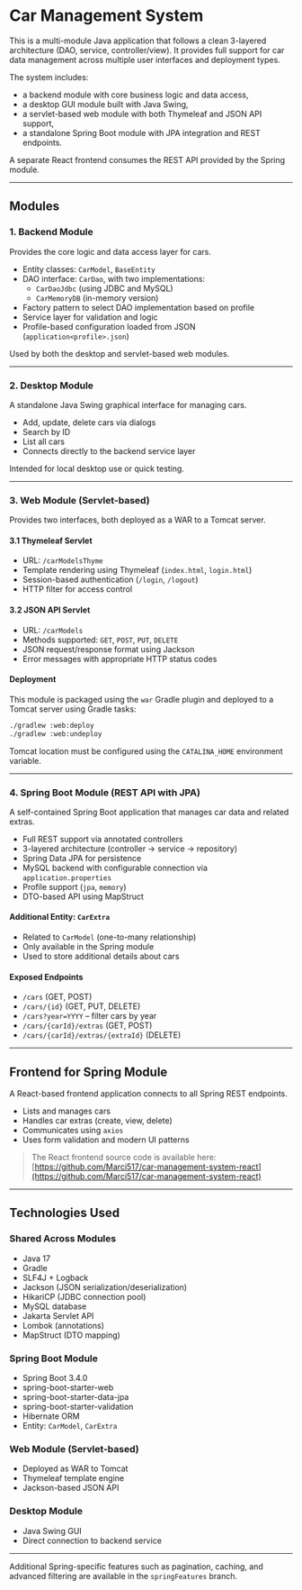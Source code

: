 # Car Management System

This is a multi-module Java application that follows a clean 3-layered architecture (DAO, service, controller/view). It provides full support for car data management across multiple user interfaces and deployment types.

The system includes:
- a backend module with core business logic and data access,
- a desktop GUI module built with Java Swing,
- a servlet-based web module with both Thymeleaf and JSON API support,
- a standalone Spring Boot module with JPA integration and REST endpoints.

A separate React frontend consumes the REST API provided by the Spring module.

---

## Modules

### 1. Backend Module

Provides the core logic and data access layer for cars.

- Entity classes: `CarModel`, `BaseEntity`
- DAO interface: `CarDao`, with two implementations:
    - `CarDaoJdbc` (using JDBC and MySQL)
    - `CarMemoryDB` (in-memory version)
- Factory pattern to select DAO implementation based on profile
- Service layer for validation and logic
- Profile-based configuration loaded from JSON (`application<profile>.json`)

Used by both the desktop and servlet-based web modules.

---

### 2. Desktop Module

A standalone Java Swing graphical interface for managing cars.

- Add, update, delete cars via dialogs
- Search by ID
- List all cars
- Connects directly to the backend service layer

Intended for local desktop use or quick testing.

---

### 3. Web Module (Servlet-based)

Provides two interfaces, both deployed as a WAR to a Tomcat server.

#### 3.1 Thymeleaf Servlet

- URL: `/carModelsThyme`
- Template rendering using Thymeleaf (`index.html`, `login.html`)
- Session-based authentication (`/login`, `/logout`)
- HTTP filter for access control

#### 3.2 JSON API Servlet

- URL: `/carModels`
- Methods supported: `GET`, `POST`, `PUT`, `DELETE`
- JSON request/response format using Jackson
- Error messages with appropriate HTTP status codes

#### Deployment

This module is packaged using the `war` Gradle plugin and deployed to a Tomcat server using Gradle tasks:

```bash
./gradlew :web:deploy
./gradlew :web:undeploy
```

Tomcat location must be configured using the `CATALINA_HOME` environment variable.

---

### 4. Spring Boot Module (REST API with JPA)

A self-contained Spring Boot application that manages car data and related extras.

- Full REST support via annotated controllers
- 3-layered architecture (controller → service → repository)
- Spring Data JPA for persistence
- MySQL backend with configurable connection via `application.properties`
- Profile support (`jpa`, `memory`)
- DTO-based API using MapStruct

#### Additional Entity: `CarExtra`

- Related to `CarModel` (one-to-many relationship)
- Only available in the Spring module
- Used to store additional details about cars

#### Exposed Endpoints

- `/cars` (GET, POST)
- `/cars/{id}` (GET, PUT, DELETE)
- `/cars?year=YYYY` – filter cars by year
- `/cars/{carId}/extras` (GET, POST)
- `/cars/{carId}/extras/{extraId}` (DELETE)

---

## Frontend for Spring Module

A React-based frontend application connects to all Spring REST endpoints.

- Lists and manages cars
- Handles car extras (create, view, delete)
- Communicates using `axios`
- Uses form validation and modern UI patterns

> The React frontend source code is available here:  
> [https://github.com/Marci517/car-management-system-react](https://github.com/Marci517/car-management-system-react)

---

## Technologies Used

### Shared Across Modules
- Java 17
- Gradle
- SLF4J + Logback
- Jackson (JSON serialization/deserialization)
- HikariCP (JDBC connection pool)
- MySQL database
- Jakarta Servlet API
- Lombok (annotations)
- MapStruct (DTO mapping)

### Spring Boot Module
- Spring Boot 3.4.0
- spring-boot-starter-web
- spring-boot-starter-data-jpa
- spring-boot-starter-validation
- Hibernate ORM
- Entity: `CarModel`, `CarExtra`

### Web Module (Servlet-based)
- Deployed as WAR to Tomcat
- Thymeleaf template engine
- Jackson-based JSON API

### Desktop Module
- Java Swing GUI
- Direct connection to backend service

---

Additional Spring-specific features such as pagination, caching, and advanced filtering are available in the `springFeatures` branch.
